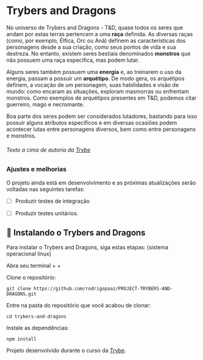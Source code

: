 
 

# Trybers and Dragons

> 
No universo de Trybers and Dragons - T&D, quase todos os seres que andam por estas terras pertencem a uma **raça** definida.
As diversas raças (como, por exemplo, Élfica, Orc ou Anã) definem as características dos personagens desde a sua criação, como seus pontos de vida e sua destreza. No entanto, existem seres bestiais denominados **monstros** que não possuem uma raça específica, mas podem lutar.

Alguns seres também possuem uma **energia** e, ao treinarem o uso da energia, passam a possuir um **arquétipo**. De modo gera, os arquétipos definem, a vocação de um personagem, suas habilidades e visão de mundo: como encaram as situações, exploram masmorras ou enfrentam monstros. Como exemplos de arquétipos presentes em T&D, podemos citar guerreiro, mago e necromante.

Boa parte dos seres podem ser considerados lutadores, bastando para isso possuir alguns atributos específicos e em diversas ocasiões podem acontecer lutas entre personagens diversos, bem como entre personagens e monstros.

###### <i>Texto a cima de autoria da [Trybe](https://github.com/tryber)</i>
>
### Ajustes e melhorias

O projeto ainda está em desenvolvimento e as próximas atualizações serão voltadas nas seguintes tarefas:

- [ ] Produzir testes de integração
- [ ] Produzir testes unitários.



## 🚀 Instalando o Trybers and Dragons

Para instalar o Trybers and Dragons, siga estas etapas:
(sistema operacional linux)

Abra seu terminal <ctrl> + <alt> + <t>
  
Clone o repositório:
```
git clone https://github.com/rodrigopaaz/PROJECT-TRYBERS-AND-DRAGONS.git
```
Entre na pasta do repositório que você acabou de clonar:
 ```
cd trybers-and-dragons
  ```
Instale as dependências:
 ```
npm install
  ```
 
 
Projeto desenvolvido durante o curso da [Trybe](https://github.com/tryber).

 
